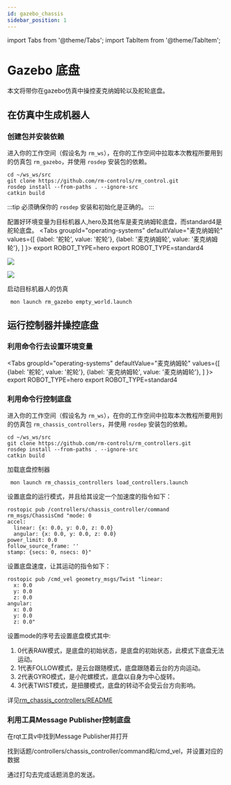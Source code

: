 ```yaml
---
id: gazebo_chassis
sidebar_position: 1
---
```


import Tabs from '@theme/Tabs';
import TabItem from '@theme/TabItem';

# Gazebo 底盘

本文将带你在gazebo仿真中操控麦克纳姆轮以及舵轮底盘。

## 在仿真中生成机器人

### 创建包并安装依赖

进入你的工作空间（假设名为 `rm_ws`），在你的工作空间中拉取本次教程所要用到的仿真包 `rm_gazebo`，并使用 `rosdep` 安装包的依赖。

```shell
cd ~/ws_ws/src
git clone https://github.com/rm-controls/rm_control.git
rosdep install --from-paths . --ignore-src
catkin build
```

:::tip
必须确保你的 `rosdep` 安装和初始化是正确的。
:::

配置好环境变量为目标机器人,hero及其他车是麦克纳姆轮底盘，而standard4是舵轮底盘。
<Tabs
groupId="operating-systems"
defaultValue="麦克纳姆轮"
values={[
{label: '舵轮', value: '舵轮'},
{label: '麦克纳姆轮', value: '麦克纳姆轮'},
]
}>
<TabItem value="麦克纳姆轮">export ROBOT_TYPE=hero</TabItem>
<TabItem value="舵轮">export ROBOT_TYPE=standard4</TabItem>
</Tabs>

![](/img/gazebo_chassis/chassis1.png)

![](/img/gazebo_chassis/chassis2.png)

启动目标机器人的仿真

```shell
 mon launch rm_gazebo empty_world.launch
```

## 运行控制器并操控底盘

### 利用命令行去设置环境变量

<Tabs
groupId="operating-systems"
defaultValue="麦克纳姆轮"
values={[
{label: '舵轮', value: '舵轮'},
{label: '麦克纳姆轮', value: '麦克纳姆轮'},
]
}>
<TabItem value="麦克纳姆轮">export ROBOT_TYPE=hero</TabItem>
<TabItem value="舵轮">export ROBOT_TYPE=standard4</TabItem>
</Tabs>

### 利用命令行控制底盘

进入你的工作空间（假设名为 `rm_ws`），在你的工作空间中拉取本次教程所要用到的仿真包 `rm_chassis_controllers`，并使用 `rosdep` 安装包的依赖。

```shell
cd ~/ws_ws/src
git clone https://github.com/rm-controls/rm_controllers.git
rosdep install --from-paths . --ignore-src
catkin build
```

加载底盘控制器

```
 mon launch rm_chassis_controllers load_controllers.launch 
```

设置底盘的运行模式，并且给其设定一个加速度的指令如下：

```
rostopic pub /controllers/chassis_controller/command rm_msgs/ChassisCmd "mode: 0
accel:
  linear: {x: 0.0, y: 0.0, z: 0.0}
  angular: {x: 0.0, y: 0.0, z: 0.0}
power_limit: 0.0
follow_source_frame: ''
stamp: {secs: 0, nsecs: 0}" 
```

设置底盘速度，让其运动的指令如下：

```
rostopic pub /cmd_vel geometry_msgs/Twist "linear:
  x: 0.0
  y: 0.0
  z: 0.0
angular:
  x: 0.0
  y: 0.0
  z: 0.0" 
```
设置mode的序号去设置底盘模式其中:
1. 0代表RAW模式，是底盘的初始状态，是底盘的初始状态，此模式下底盘无法运动。
2. 1代表FOLLOW模式，是云台跟随模式，底盘跟随着云台的方向运动。
3. 2代表GYRO模式，是小陀螺模式，底盘以自身为中心旋转。
4. 3代表TWIST模式，是扭腰模式，底盘的转动不会受云台方向影响。

详见[rm_chassis_controllers/README](https://github.com/rm-controls/rm_controllers/blob/master/rm_chassis_controllers/README.md)


### 利用工具Message Publisher控制底盘

在rqt工具v中找到Message Publisher并打开

找到话题/controllers/chassis_controller/command和/cmd_vel，并设置对应的数据

通过打勾去完成话题消息的发送。

